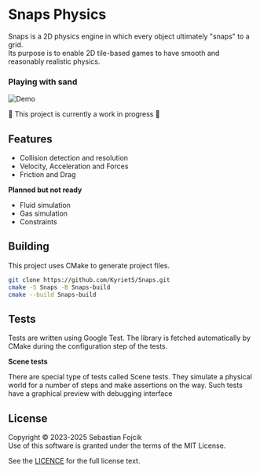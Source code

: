 # Snaps Physics

Snaps is a 2D physics engine in which every object ultimately "snaps" to a grid.\
Its purpose is to enable 2D tile-based games to have smooth and reasonably realistic physics.

### Playing with sand

![Demo](https://github.com/user-attachments/assets/7a890a51-4708-44ad-84a6-1ac1431cc91b)

🚧 This project is currently a work in progress 🚧

## Features

- Collision detection and resolution
- Velocity, Acceleration and Forces
- Friction and Drag

**Planned but not ready**
- Fluid simulation
- Gas simulation
- Constraints

## Building

This project uses CMake to generate project files.

```bash
git clone https://github.com/KyrietS/Snaps.git
cmake -S Snaps -B Snaps-build
cmake --build Snaps-build
```

## Tests

Tests are written using Google Test. The library is fetched automatically by CMake during the configuration step of the tests.

**Scene tests**

There are special type of tests called Scene tests. They simulate a physical world for a number of steps and make assertions on the way. Such tests have a graphical preview with debugging interface

## License

Copyright © 2023-2025 Sebastian Fojcik \
Use of this software is granted under the terms of the MIT License.

See the [LICENCE](LICENSE) for the full license text.
